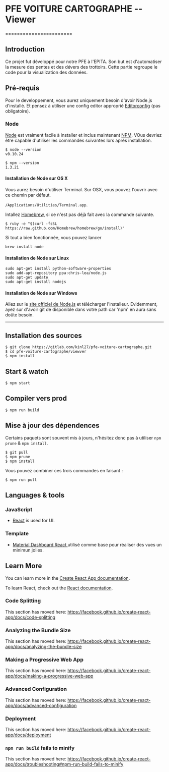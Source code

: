 # PFE VOITURE CARTOGRAPHE -- Viewer
=======================

## Introduction
Ce projet fut développé pour notre PFE à l'EPITA.
Son but est d'automatiser la mesure des pentes et des dévers des trottoirs.
Cette partie regroupe le code pour la visualization des données.

## Pré-requis

Pour le developpement, vous aurez uniquement besoin d'avoir Node.js d'installé. Et pensez à utiliser une config editor approprié [Editorconfig](http://editorconfig.org/)
(pas obligatoire).

### Node

[Node](http://nodejs.org/) est vraiment facile à installer et inclus maintenant [NPM](https://npmjs.org/).
VOus devriez être capable d'utiliser les commandes suivantes lors après installation.

    $ node --version
    v0.10.24

    $ npm --version
    1.3.21

#### Installation de Node sur OS X

Vous aurez besoin d'utiliser Terminal. Sur OSX, vous pouvez l'ouvrir avec ce chemin par défaut.

`/Applications/Utilities/Terminal.app`.

Intallez [Homebrew](http://brew.sh/), si ce n'est pas déjà fait avec la commande suivante.

    $ ruby -e "$(curl -fsSL https://raw.github.com/Homebrew/homebrew/go/install)"

Si tout a bien fonctionnée, vous pouvez lancer

    brew install node

#### Installation de Node sur Linux

    sudo apt-get install python-software-properties
    sudo add-apt-repository ppa:chris-lea/node.js
    sudo apt-get update
    sudo apt-get install nodejs

#### Installation de Node sur Windows

Allez sur le [site officiel de Node.js](http://nodejs.org/) et télécharger l'installeur.
Evidemment, ayez sur d'avoir git de disponible dans votre path car 'npm' en aura sans doûte besoin.

---

## Installation des sources

    $ git clone https://gitlab.com/kinl27/pfe-voiture-cartographe.git
    $ cd pfe-voiture-cartographe/viewver
    $ npm install

## Start & watch

    $ npm start

## Compiler vers prod

    $ npm run build

## Mise à jour des dépendences

Certains paquets sont souvent mis à jours, n'hésitez donc pas à utiliser `npm prune` & `npm install`.

    $ git pull
    $ npm prune
    $ npm install

Vous pouvez combiner ces trois commandes en faisant :

    $ npm run pull

## Languages & tools

### JavaScript

- [React](http://facebook.github.io/react) is used for UI.

### Template

- [Material Dashboard React ](https://github.com/creativetimofficial/material-dashboard-react) utilisé comme base pour réaliser des vues un minimun jolies.

## Learn More

You can learn more in the [Create React App documentation](https://facebook.github.io/create-react-app/docs/getting-started).

To learn React, check out the [React documentation](https://reactjs.org/).

### Code Splitting

This section has moved here: https://facebook.github.io/create-react-app/docs/code-splitting

### Analyzing the Bundle Size

This section has moved here: https://facebook.github.io/create-react-app/docs/analyzing-the-bundle-size

### Making a Progressive Web App

This section has moved here: https://facebook.github.io/create-react-app/docs/making-a-progressive-web-app

### Advanced Configuration

This section has moved here: https://facebook.github.io/create-react-app/docs/advanced-configuration

### Deployment

This section has moved here: https://facebook.github.io/create-react-app/docs/deployment

### `npm run build` fails to minify

This section has moved here: https://facebook.github.io/create-react-app/docs/troubleshooting#npm-run-build-fails-to-minify
